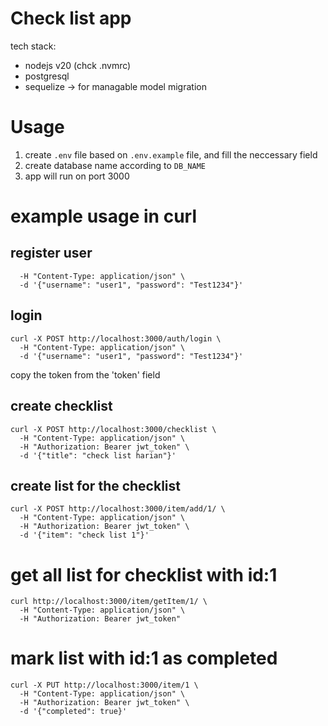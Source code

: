 # Check list app

tech stack:

* nodejs v20 (chck .nvmrc)
* postgresql
* sequelize -> for managable model migration


# Usage

1. create `.env` file based on `.env.example` file, and fill the neccessary field
2. create database name according to `DB_NAME`
3. app will run on port 3000

# example usage in curl

## register user

```curl -X POST http://localhost:3000/auth/register \
  -H "Content-Type: application/json" \
  -d '{"username": "user1", "password": "Test1234"}'
```


## login

```
curl -X POST http://localhost:3000/auth/login \
  -H "Content-Type: application/json" \
  -d '{"username": "user1", "password": "Test1234"}'
```

copy the token from the 'token' field


## create checklist

```
curl -X POST http://localhost:3000/checklist \
  -H "Content-Type: application/json" \
  -H "Authorization: Bearer jwt_token" \
  -d '{"title": "check list harian"}'
```

## create list for the checklist

```
curl -X POST http://localhost:3000/item/add/1/ \
  -H "Content-Type: application/json" \
  -H "Authorization: Bearer jwt_token" \
  -d '{"item": "check list 1"}'
```

# get all list for checklist with id:1

```
curl http://localhost:3000/item/getItem/1/ \
  -H "Content-Type: application/json" \
  -H "Authorization: Bearer jwt_token"
```

# mark list with id:1 as completed

```
curl -X PUT http://localhost:3000/item/1 \
  -H "Content-Type: application/json" \
  -H "Authorization: Bearer jwt_token" \
  -d '{"completed": true}'
```
